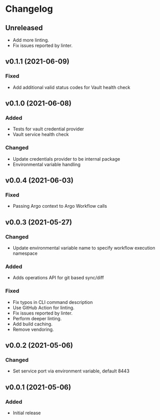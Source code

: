 # Changelog


## Unreleased
* Add more linting.
* Fix issues reported by linter.

## v0.1.1 (2021-06-09)
### Fixed
* Add additional valid status codes for Vault health check

## v0.1.0 (2021-06-08)
### Added
* Tests for vault credential provider
* Vault service health check

### Changed
* Update credentials provider to be internal package
* Environmental variable handling

## v0.0.4 (2021-06-03)
### Fixed
* Passing Argo context to Argo Workflow calls

## v0.0.3 (2021-05-27)
### Changed
* Update environmental variable name to specify workflow execution namespace

### Added
* Adds operations API for git based sync/diff

### Fixed
* Fix typos in CLI command description
* Use GitHub Action for linting.
* Fix issues reported by linter.
* Perform deeper linting.
* Add build caching.
* Remove vendoring.

## v0.0.2 (2021-05-06)
### Changed
* Set service port via environment variable, default 8443

## v0.0.1 (2021-05-06)
### Added
* Initial release
